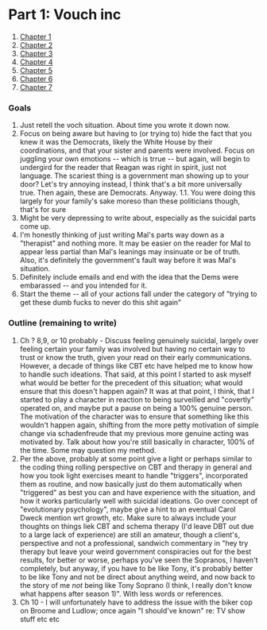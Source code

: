 # Part 1: Vouch inc

1. [Chapter 1](ch1/draft1.md)
1. [Chapter 2](ch2/draft1.md)
1. [Chapter 3](ch3/draft1.md)
1. [Chapter 4](ch4/draft1.md)
1. [Chapter 5](ch5/draft1.md)
1. [Chapter 6](ch6/draft1.md)
1. [Chapter 7](ch7/draft1.md)

### Goals

1. Just retell the voch situation. About time you wrote it down now.
1. Focus on being aware but having to (or trying to) hide the fact that you knew it was the Democrats, likely the White House by their coordinations, and that your sister and parents were involved. Focus on juggling your own emotions -- which is trrue -- but again, will begin to undergird for the reader that Reagan was right in spirit, just not language. The scariest thing is a government man showing up to your door? Let's try annoying instead, I think that's a bit more universally true. Then again, these are Democrats. Anyway.
  1.1. You were doing this largely for your family's sake moreso than these politicians though, that's for sure
1. Might be very depressing to write about, especially as the suicidal parts come up.
1. I'm honestly thinking of just writing Mal's parts way down as a "therapist" and nothing more. It may be easier on the reader for Mal to appear less partial than Mal's leanings may insinuate or be of truth. Also, it's definitely the government's fault way before it was Mal's situation.
1. Definitely include emails and end with the idea that the Dems were embarassed -- and you intended for it.
1. Start the theme -- all of your actions fall under the category of "trying to get these dumb fucks to never do this shit again"

### Outline (remaining to write)

1. Ch ? 8,9, or 10 probably - Discuss feeling genuinely suicidal, largely over feeling certain your family was involved but having no certain way to trust or know the truth, given your read on their early communications. However, a decade of things like CBT etc have helped me to know how to handle such ideations. That said, at this point I started to ask myself what would be better for the precedent of this situation; what would ensure that this doesn't happen again? It was at that point, I think, that I started to play a character in reaction to being surveilled and "covertly" operated on, and maybe put a pause on being a 100% genuine person. The motivation of the character was to ensure that something like this wouldn't happen again, shifting from the more petty motivation of simple change via schadenfreude that my previous more genuine acting was motivated by. Talk about how you're still basically in character, 100% of the time. Some may question my method.
1. Per the above, probably at some point give a light or perhaps similar to the coding thing rolling perspective on CBT and therapy in general and how you took light exercises meant to handle "triggers", incorporated them as routine, and now basically just do them automatically when "triggered" as best you can and have experience with the situation, and how it works particularly well with suicidal ideations. Go over concept of "evolutionary psychology", maybe give a hint to an eventual Carol Dweck mention wrt growth, etc. Make sure to always include your thoughts on things liek CBT and schema therapy (I'd leave DBT out due to a large lack of experience) are still an amateur, though a client's, perspective and not a professional, sandwich commentary in "hey try therapy but leave your weird government conspiracies out for the best results, for better or worse, perhaps you've seen the Sopranos, I haven't completely, but anyway, if you have to be like Tony, it's probably better to be like Tony and not be direct about anything weird, and now back to the story of me _not_ being like Tony Soprano (I think, I really don't know what happens after season 1)". With less words or references.
1. Ch 10 - I will unfortunately have to address the issue with the biker cop on Broome and Ludlow; once again "I should've known" re: TV show stuff etc etc
